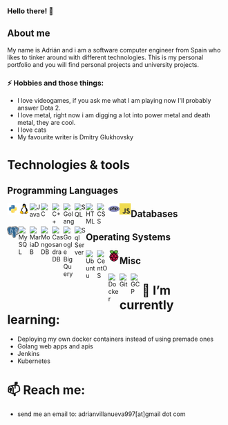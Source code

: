 ### Hello there! 👋
## About me

My name is Adrián and i am a software computer engineer from Spain who likes to tinker around with different technologies. This is my personal portfolio and you will find personal projects and university projects.
 ### ⚡ Hobbies and those things:
 - I love videogames, if you ask me what I am playing now I'll probably answer Dota 2.
 - I love metal, right now i am digging a lot into power metal and death metal, they are cool. 
 - I love cats
 - My favourite writer is Dmitry Glukhovsky

# Technologies & tools
## Programming Languages 
<img align="left" title="Python" alt="Python" width="26px" src="https://raw.githubusercontent.com/github/explore/80688e429a7d4ef2fca1e82350fe8e3517d3494d/topics/python/python.png" />
<img align="left" title="GNU/Linux" alt="GNU/Linux" width="26px" src="https://raw.githubusercontent.com/github/explore/80688e429a7d4ef2fca1e82350fe8e3517d3494d/topics/linux/linux.png" />
<img align="left" title="Java" alt="Java" width="26px" src="https://image.flaticon.com/icons/svg/226/226777.svg"/>
<img align="left" title="C" alt="C" width="26px" src="https://cdn.iconscout.com/icon/free/png-512/c-programming-569564.png" />
<img align="left" title="C++" alt="C++" width="26px" src="https://user-images.githubusercontent.com/42747200/46140125-da084900-c26d-11e8-8ea7-c45ae6306309.png" />
<img align="left" title="Golang" alt="Golang" width="26px" src="https://matrix.org/docs/projects/images/go.png" />
<img align="left" title="SQL" alt="SQL" width="26px" src="https://image.flaticon.com/icons/svg/569/569809.svg" />
<img align="left" title="HTML" alt="HTML" width="26px" src="https://image.flaticon.com/icons/svg/919/919827.svg" />
<img align="left" title="CSS" alt="CSS" width="26px" src="https://image.flaticon.com/icons/svg/919/919826.svg" />
<img align="left" title="PHP" alt="PHP" width="26px" src="https://raw.githubusercontent.com/github/explore/ccc16358ac4530c6a69b1b80c7223cd2744dea83/topics/php/php.png"/>
<img align="left" title="Javascript" alt="Javascript" width="26px" src="https://raw.githubusercontent.com/github/explore/80688e429a7d4ef2fca1e82350fe8e3517d3494d/topics/javascript/javascript.png" />

## Databases


<img align="left" title="PostgreSQL" alt="PostgreSQL" width="26px" src="https://raw.githubusercontent.com/github/explore/80688e429a7d4ef2fca1e82350fe8e3517d3494d/topics/postgresql/postgresql.png" />
<img align="left" title="MySQL" alt="MySQL" width="26px" src="https://image.flaticon.com/icons/svg/528/528260.svg" />
<img align="left" title="MariaDB" alt="MariaDB" width="26px" src="https://cdn.iconscout.com/icon/free/png-512/mariadb-226022.png" />
<img align="left" title="MongoDB" alt="MongoDB" width="26px" src="https://img.icons8.com/color/96/000000/mongodb.png" />
<img align="left" title="CassandraDB" alt="CassandraDB" width="26px" src="https://upload.wikimedia.org/wikipedia/commons/thumb/5/5e/Cassandra_logo.svg/1280px-Cassandra_logo.svg.png" />
<img align="left" title="Google BigQuery" alt="Google BigQuery" width="26px" src="https://upload.wikimedia.org/wikipedia/commons/thumb/8/89/Google-BigQuery-Logo.svg/128px-Google-BigQuery-Logo.svg.png"/>
<img align="left" title="SQL Server" alt="Sql Server" width="26px" src="https://www.abd.es/wp-content/uploads/2018/11/sql-server-logo.png"/>


## Operating Systems
<img align="left" title="Ubuntu" alt="Ubuntu" width="26px" src="https://image.flaticon.com/icons/svg/81/81270.svg" />
<img align="left" title="CentOS" alt="CentOS" width="26px" src="https://seeklogo.com/images/C/centos-logo-494F57D973-seeklogo.com.png" />
<img align="left" title="Raspbian" alt="Raspbian" width="26px" src="https://raw.githubusercontent.com/github/explore/80688e429a7d4ef2fca1e82350fe8e3517d3494d/topics/raspberry-pi/raspberry-pi.png"/>


## Misc

<img align="left" title="Docker" alt="Docker" width="26px" src="https://www.docker.com/sites/default/files/d8/2019-07/vertical-logo-monochromatic.png" />
<img align="left" title="Git" alt="Git" width="26px" src="https://git-scm.com/images/logos/downloads/Git-Icon-Black.png" />
<img align="left" title="GCP" alt="GCP" width="26px" src="https://www.gstatic.com/devrel-devsite/prod/va2f579f943e40687d02fe75a771878e054c901286ea550f8e49c5efb402dac68/cloud/images/favicons/onecloud/apple-icon.png" />


# 🌱 I’m currently learning:
  - Deploying my own docker containers instead of using premade ones
  - Golang web apps and apis
  - Jenkins
  - Kubernetes
  
# 📫 Reach me:
 - send me an email to: adrianvillanueva997[at]gmail dot com
 
 

